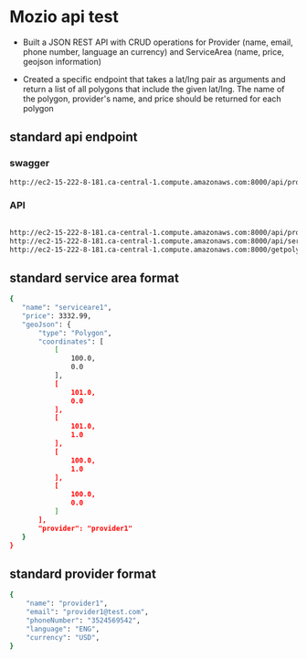 # Mozio api test
 - Built a JSON REST API with CRUD operations for Provider (name, email, phone number, language an currency) and ServiceArea (name, price, geojson information)

 - Created a specific endpoint that takes a lat/lng pair as arguments and return a list of all polygons that include the given lat/lng. The name of the polygon, provider's name, and price should be returned for each polygon

## standard api endpoint
### swagger 
```bash
http://ec2-15-222-8-181.ca-central-1.compute.amazonaws.com:8000/api/providers
```

### API 

```bash

http://ec2-15-222-8-181.ca-central-1.compute.amazonaws.com:8000/api/providers
http://ec2-15-222-8-181.ca-central-1.compute.amazonaws.com:8000/api/servicearea
http://ec2-15-222-8-181.ca-central-1.compute.amazonaws.com:8000/getpolygons/?lat={lat_value}&lng={lng_value}
```
## standard service area format
```bash
{
   "name": "serviceare1",
   "price": 3332.99,
   "geoJson": {
       "type": "Polygon",
       "coordinates": [
           [
               100.0,
               0.0
           ],
           [
               101.0,
               0.0
           ],
           [
               101.0,
               1.0
           ],
           [
               100.0,
               1.0
           ],
           [
               100.0,
               0.0
           ]
       ],
       "provider": "provider1"
   }
}
```
## standard provider format
```bash
{
    "name": "provider1",
    "email": "provider1@test.com",
    "phoneNumber": "3524569542",
    "language": "ENG",
    "currency": "USD",
}
```
